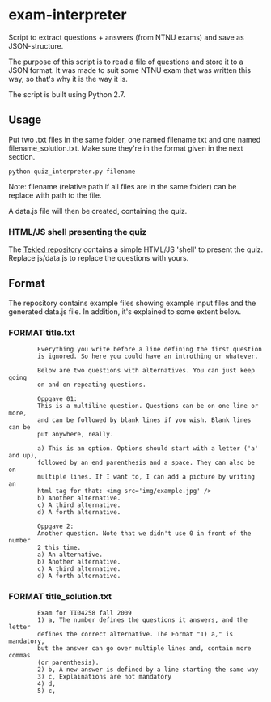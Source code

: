 exam-interpreter
================

Script to extract questions + answers (from NTNU exams) and save as JSON-structure.

The purpose of this script is to read a file of questions and store it to a JSON format. It was made to suit some NTNU exam that was written this way, so that's why it is the way it is.

The script is built using Python 2.7.

## Usage
Put two .txt files in the same folder, one named filename.txt and one 
named filename_solution.txt. Make sure they're in the format given in the next section.

```
python quiz_interpreter.py filename
```
Note: filename (relative path if all files are in the same folder) can be replace with path to the file.

A data.js file will then be created, containing the quiz.

### HTML/JS shell presenting the quiz
The [Tekled repository](https://github.com/tomfa/tekled) contains a simple HTML/JS 'shell' to present the quiz. 
Replace js/data.js to replace the questions with yours.

## Format

The repository contains example files showing example input files and the generated data.js file. In addition, it's explained to some extent below.

### FORMAT title.txt
```
        Everything you write before a line defining the first question
        is ignored. So here you could have an introthing or whatever.

        Below are two questions with alternatives. You can just keep going
        on and on repeating questions.

        Oppgave 01: 
        This is a multiline question. Questions can be on one line or more,
        and can be followed by blank lines if you wish. Blank lines can be
        put anywhere, really.
        
        a) This is an option. Options should start with a letter ('a' and up),
        followed by an end parenthesis and a space. They can also be on 
        multiple lines. If I want to, I can add a picture by writing an
        html tag for that: <img src='img/example.jpg' />
        b) Another alternative.
        c) A third alternative.
        d) A forth alternative.

        Oppgave 2: 
        Another question. Note that we didn't use 0 in front of the number 
        2 this time.
        a) An alternative.        
        b) Another alternative.
        c) A third alternative.
        d) A forth alternative.
```
### FORMAT title_solution.txt
```
        Exam for TIØ4258 fall 2009 
        1) a, The number defines the questions it answers, and the letter 
        defines the correct alternative. The Format "1) a," is mandatory,
        but the answer can go over multiple lines and, contain more commas 
        (or parenthesis).
        2) b, A new answer is defined by a line starting the same way
        3) c, Explainations are not mandatory
        4) d,
        5) c,
```


